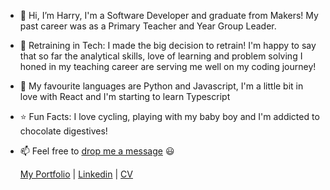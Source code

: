- 👋 Hi, I’m Harry, I'm a Software Developer and graduate from Makers! My past career was as a Primary Teacher and Year Group Leader.
- 👀 Retraining in Tech: I made the big decision to retrain! I'm happy to say that so far the analytical skills, love of learning and problem solving I honed in my teaching career are serving me well on my coding journey! 
- 🌱 My favourite languages are Python and Javascript, I'm a little bit in love with React and I'm starting to learn Typescript
- ⭐️ Fun Facts: I love cycling, playing with my baby boy and I'm addicted to chocolate digestives!
- 📫 Feel free to [drop me a message](mailto:hjtrhodes@gmail.com) 😃

   [My Portfolio](https://hrhodes.co.uk)   |   [Linkedin](https://www.linkedin.com/in/harry-rhodes851b3663)   |   [CV](https://docs.google.com/document/d/1WDQ-0gyIWZ4Quz8XPf9fVCJSYeT4G6iH9QUZh5Qx7nI/edit?usp=sharing)

